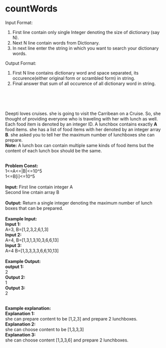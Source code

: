 # countWords
Input Format:
1) First line contain only single Integer denoting the size of dictionary (say N).
2) Next N line contain words from  Dictionary.
3) In next line enter the string in which you want to search your dictionary words.

Output Format:
1) First N line contains dictionary word and space separated, its occurence(either original form or scrambled form) in string.
2) Final answer that sum of all occurence of all dictionary word in string.

<br/><br/><br/>



Deepti loves cruises. she is going to visit the Carribean on a Cruise. So, she thought of providing everyone who is traveling with her with lunch as well. Each food item is denoted by an integer ID. A lunchbox contains exactly **A** food items. she has a list of food items with her denoted by an integer array **B**. she asked you to tell her the maximum number of lunchboxes she can prepare. <br/>
**Note:** A lunch box can contain multiple same kinds of food items but the content of each lunch box should be the same.<br/><br/>

**Problem Const:**<br/>
1<=A<=|B|<=10^5<br/>
1<=B[i]<=10^5
<br/><br/>
**Input:**
First line contain integer A<br/>
Second line cntain array B
<br/><br/>
**Output:**
Return a single integer denoting the maximum number of lunch boxes that can be prepared.
<br/><br/>
**Example Input:**<br/>
**Input 1:**<br/>
A=3, B=[1,2,3,2,6,1,3]<br/>
**Input 2:**<br/>
A=4, B=[1,3,1,3,10,3,6,6,13]<br/>
**Input 3:**<br/>
A=4 B=[1,3,3,3,3,6,6,10,13]<br/>
<br/>
**Example Output:**<br/>
**output 1:**<br/>
2<br/>
**Output 2:**<br/>
1<br/>
**Output 3:**<br/>
2<br/><br/>

**Example explanation:**<br/>
**Explanation 1:**<br/>
she can prepare content to be [1,2,3] and prepare 2 lunchboxes.<br/>
**Explanation 2:**<br/>
she can choose content to be [1,3,3,3]<br/>
**Explanation 3:**<br/>
she can choose content [1,3,3,6] and prepare 2 lunchboxes.<br/>
